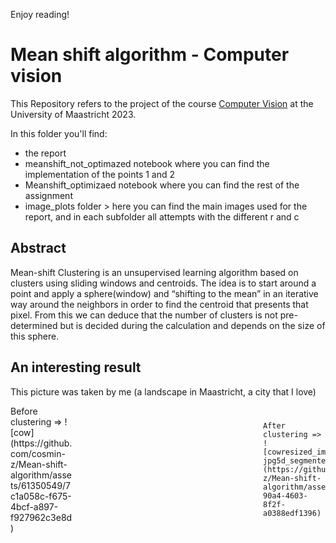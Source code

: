 Enjoy reading!

# Mean shift algorithm - Computer vision

This Repository refers to the project of the course [Computer Vision](https://curriculum.maastrichtuniversity.nl/education/partner-program-master/data-science-decision-making/courses-curriculum) at the University of Maastricht 2023.

In this folder you'll find:

*  the report
*   meanshift_not_optimazed notebook where you can find the implementation of the points 1 and 2
*   Meanshift_optimizaed notebook where you can find the rest of the assignment
*   image_plots folder > here you can find the main images used for the report, and in each subfolder all attempts with the different r and c

## Abstract

Mean-shift Clustering is an unsupervised learning algorithm based on clusters using sliding windows and centroids. The idea is to start around a point and apply a sphere(window) and “shifting to the mean” in an iterative way around the neighbors in order to find the centroid that presents that pixel. From this we can deduce that the number of clusters is not pre-determined but is decided during the calculation and depends on the size of this sphere.


## An interesting result
This picture was taken by me (a landscape in Maastricht, a city that I love)
<div style="display: flex; align-items: center; justify-content: space-between;">
  <div  style="width: 100px;" alt="Image 1">
    Before clustering => ![cow](https://github.com/cosmin-z/Mean-shift-algorithm/assets/61350549/7c1a058c-f675-4bcf-a897-f927962c3e8d)
  </div>
  <div  style="width: 100px;" alt="Image 2">
    
    After clustering => ![cowresized_image jpg5d_segmented_image_c4_r42](https://github.com/cosmin-z/Mean-shift-algorithm/assets/61350549/8aec28bf-90a4-4603-8f2f-a0388edf1396)
    
  </div>
</div>


